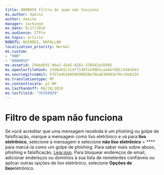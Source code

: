 ```yaml
---
title: 8000059 filtro de spam não funciona
ms.author: daeite
author: daeite
manager: jackiesm
ms.date: 9/17/2018
ms.audience: ITPro
ms.topic: article
ROBOTS: NOINDEX, NOFOLLOW
localization_priority: Normal
ms.custom:
- "990"
- "8000059"
ms.assetid: 29dedb91-06e2-42e5-8281-3785d2a10305
ms.openlocfilehash: 23d8e02c11df71497a199b5ca44bfd8114383eb3
ms.sourcegitcommit: 5fb7a4b28859690020efdea630d03e70cc0e6334
ms.translationtype: MT
ms.contentlocale: pt-BR
ms.lasthandoff: 06/28/2019
ms.locfileid: "35354929"
---
```

# <a name="spam-filter-not-working"></a>Filtro de spam não funciona

Se você acreditar que uma mensagem recebida é um phishing ou golpe de falsificação, marque a mensagem como lixo eletrônico e vá para **lixo eletrônico**, selecione a mensagem e selecione **não lixo eletrônico** \> **** para marcá-la como um golpe de phishing. Para saber mais sobre abuso, phishing e falsificação, [Leia isso](https://support.office.com/article/0d882ea5-eedc-4bed-aebc-079ffa1105a3). Para bloquear endereços de email, adicionar endereços ou domínios à sua lista de remetentes confiáveis ou aplicar outras opções de lixo eletrônico, selecione **Opções de lixo**eletrônico.
  